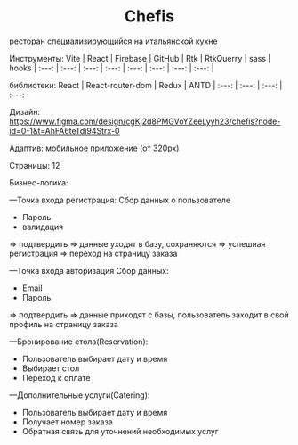 <h1 align='center'>Chefis</h1>
<p>ресторан специализирующийся на итальянской кухне</p>

Инструменты: 
Vite | React | Firebase | GitHub | Rtk | RtkQuerry | sass | hooks
| :---: | :---: | :---: | :---: | :---: | :---: | :---: | :---: |

библиотеки:
React | React-router-dom | Redux | ANTD
| :---: | :---: | :---: | :---: |

Дизайн: https://www.figma.com/design/cgKj2d8PMGVoYZeeLyyh23/chefis?node-id=0-1&t=AhFA6teTdi94Strx-0

Адаптив: мобильное приложение (от 320px)

Страницы: 12

Бизнес-логика:

—Точка входа регистрация:
Сбор данных о пользователе 
<ul>
  <liEmail></li>
  <li>Пароль</li>
  <li>валидация</li>
</ul>
=> подтвердить => данные уходят в базу, сохраняются => успешная регистрация => переход на страницу заказа

—Точка входа авторизация
Сбор данных:
<ul>
  <li>Email</li>
  <li>Пароль</li>
  <liПроверка на логин и пароль></li>
</ul>
=> подтвердить => данные приходят с базы, пользователь заходит в свой профиль на страницу заказа

—Бронирование стола(Reservation):
<ul>
  <li>Пользователь выбирает дату и время</li>
  <li>Выбирает стол</li>
  <li>Переход к оплате</li>
</ul>

—Дополнительные услуги(Catering):
<ul>
  <li>Пользователь выбирает дату и время</li>
  <li>Получает номер заказа</li>
  <li>Обратная связь для уточнений необходимых услуг</li>
</ul>
